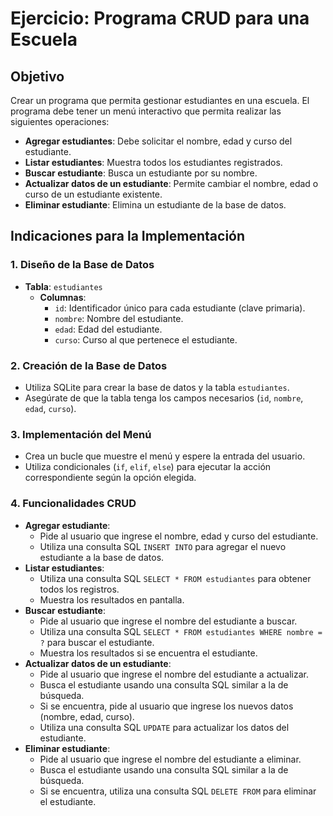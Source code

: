 # Ejercicio: Programa CRUD para una Escuela

## Objetivo
Crear un programa que permita gestionar estudiantes en una escuela. El programa debe tener un menú interactivo que permita realizar las siguientes operaciones:

- **Agregar estudiantes**: Debe solicitar el nombre, edad y curso del estudiante.
- **Listar estudiantes**: Muestra todos los estudiantes registrados.
- **Buscar estudiante**: Busca un estudiante por su nombre.
- **Actualizar datos de un estudiante**: Permite cambiar el nombre, edad o curso de un estudiante existente.
- **Eliminar estudiante**: Elimina un estudiante de la base de datos.

## Indicaciones para la Implementación

### 1. Diseño de la Base de Datos
- **Tabla**: `estudiantes`
  - **Columnas**:
    - `id`: Identificador único para cada estudiante (clave primaria).
    - `nombre`: Nombre del estudiante.
    - `edad`: Edad del estudiante.
    - `curso`: Curso al que pertenece el estudiante.

### 2. Creación de la Base de Datos
- Utiliza SQLite para crear la base de datos y la tabla `estudiantes`.
- Asegúrate de que la tabla tenga los campos necesarios (`id`, `nombre`, `edad`, `curso`).

### 3. Implementación del Menú
- Crea un bucle que muestre el menú y espere la entrada del usuario.
- Utiliza condicionales (`if`, `elif`, `else`) para ejecutar la acción correspondiente según la opción elegida.

### 4. Funcionalidades CRUD
- **Agregar estudiante**:
  - Pide al usuario que ingrese el nombre, edad y curso del estudiante.
  - Utiliza una consulta SQL `INSERT INTO` para agregar el nuevo estudiante a la base de datos.
- **Listar estudiantes**:
  - Utiliza una consulta SQL `SELECT * FROM estudiantes` para obtener todos los registros.
  - Muestra los resultados en pantalla.
- **Buscar estudiante**:
  - Pide al usuario que ingrese el nombre del estudiante a buscar.
  - Utiliza una consulta SQL `SELECT * FROM estudiantes WHERE nombre = ?` para buscar el estudiante.
  - Muestra los resultados si se encuentra el estudiante.
- **Actualizar datos de un estudiante**:
  - Pide al usuario que ingrese el nombre del estudiante a actualizar.
  - Busca el estudiante usando una consulta SQL similar a la de búsqueda.
  - Si se encuentra, pide al usuario que ingrese los nuevos datos (nombre, edad, curso).
  - Utiliza una consulta SQL `UPDATE` para actualizar los datos del estudiante.
- **Eliminar estudiante**:
  - Pide al usuario que ingrese el nombre del estudiante a eliminar.
  - Busca el estudiante usando una consulta SQL similar a la de búsqueda.
  - Si se encuentra, utiliza una consulta SQL `DELETE FROM` para eliminar el estudiante.
